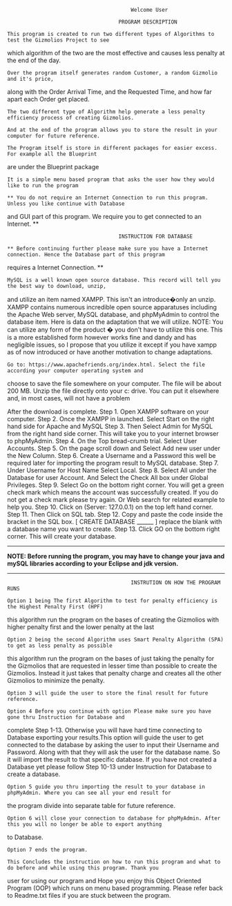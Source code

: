											Welcome User

										PROGRAM DESCRIPTION
										
	This program is created to run two different types of Algorithms to test the Gizmolios Project to see
which algorithm of the two are the most effective and causes less penalty at the end of the day.

	Over the program itself generates random Customer, a random Gizmolio and it's price, 
along with the Order Arrival Time, and the Requested Time, and how far apart each Order get placed.
	 
	The two different type of Algorithm help generate a less penalty efficiency process of creating Gizmolios.

	And at the end of the program allows you to store the result in your computer for future reference.

	The Program itself is store in different packages for easier excess. For example all the Blueprint 
are under the Blueprint package

	It is a simple menu based program that asks the user how they would like to run the program
	
	** You do not require an Internet Connection to run this program. Unless you like continue with Database 
and GUI part of this program. We require you to get connected to an Internet. **
	
	
										INSTRUCTION FOR DATABASE

	** Before continuing further please make sure you have a Internet connection. Hence the Database part of this program
requires a Internet Connection. **
	
	MySQL is a well known open source database. This record will tell you the best way to download, unzip, 
and utilize an item named XAMPP. This isn't an introduce�only an unzip. XAMPP contains numerous incredible 
open source apparatuses including the Apache Web server, MySQL database, and phpMyAdmin to control the database 
item. Here is data on the adaptation that we will utilize. NOTE: You can utilize any form of the product � 
you don't have to utilize this one. This is a more established form however works fine and dandy and has negligible 
issues, so I propose that you utilize it except if you have xampp as of now introduced or have another motivation to 
change adaptations.

	Go to: https://www.apachefriends.org/index.html. Select the file according your computer operating system and 
choose to save the file somewhere on your computer. The file will be about 200 MB. Unzip the file directly onto 
your c: drive. You can put it elsewhere and, in most cases, will not have a problem

After the download is complete. 
Step 1. Open XAMPP software on your computer.
Step 2. Once the XAMPP in launched. Select Start on the right hand side for Apache and MySQL
Step 3. Then Select Admin for MySQL from the right hand side corner. This will take you to your internet browser 
		to phpMyAdmin.
Step 4. On the Top bread-crumb trial. Select User Accounts.
Step 5. On the page scroll down and Select Add new user under the New Column.
Step 6. Create a Username and a Password this well be required later for importing the program result to MySQL database.
Step 7. Under Username for Host Name Select Local.
Step 8. Select All under the Database for user Account. And Select the Check All box under Global Privileges.
Step 9. Select Go on the bottom right corner. You will get a green check mark which means the account was successfully 
		created. If you do not get a check mark please try again. Or Web search for related example to help you.
Step 10. Click on (Server: 127.0.0.1) on the top left hand corner.
Step 11. Then Click on SQL tab.
Step 12. Copy and paste the code inside the bracket in the SQL box. [ CREATE DATABASE ______ ] replace the blank with a 
		 database name you want to create.
Step 13. Click GO on the bottom right corner. This will create your database.

******************************************************************************************************************************
****NOTE: Before running the program, you may have to change your java and mySQL libraries according to your Eclipse and jdk version.****
******************************************************************************************************************************

											INSTRUTION ON HOW THE PROGRAM RUNS
											
	Option 1 being The first Algorithm to test for penalty efficiency is the Highest Penalty First (HPF) 
this algorithm run the program on the bases of creating the Gizmolios with higher penalty first and the 
lower penalty at the last

	Option 2 being the second Algorithm uses Smart Penalty Algorithm (SPA) to get as less penalty as possible
this algorithm run the program on the bases of just taking the penalty for the Gizmolios that are requested 
in lesser time than possible to create the Gizmolios. Instead it just takes that penalty charge and creates 
all the other Gizmolios to minimize the penalty.

	Option 3 will guide the user to store the final result for future reference.
	
	Option 4 Before you continue with option Please make sure you have gone thru Instruction for Database and 
complete Step 1-13. Otherwise you will have hard time connecting to Database exporting your results.This option 
will guide the user to get connected to the database by asking the user to input their Username and Password. 
Along with that they will ask the user for the database name. So it will import the result to that specific database. 
If you have not created a Database yet please follow Step 10-13 under Instruction for Database to create a database.

	Option 5 guide you thru importing the result to your database in phpMyAdmin. Where you can see all your end result for 
the program divide into separate table for future reference.

	Option 6 will close your connection to database for phpMyAdmin. After this you will no longer be able to export anything 
to Database.
	
	Option 7 ends the program.
	
	This Concludes the instruction on how to run this program and what to do before and while using this program. Thank you 
user for using our program and Hope you enjoy this Object Oriented Program (OOP) which runs on menu based programming. Please 
refer back to Readme.txt files if you are stuck between the program. 
	

